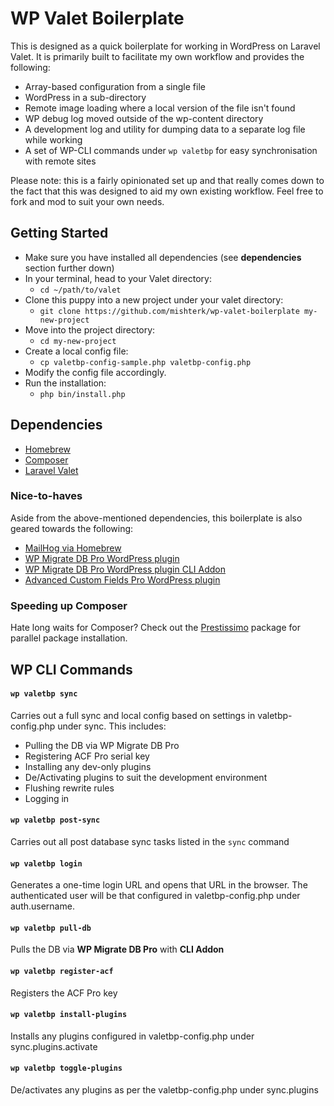 # WP Valet Boilerplate

This is designed as a quick boilerplate for working in WordPress on Laravel Valet. It is primarily built to facilitate 
my own workflow and provides the following: 

- Array-based configuration from a single file
- WordPress in a sub-directory
- Remote image loading where a local version of the file isn't found
- WP debug log moved outside of the wp-content directory
- A development log and utility for dumping data to a separate log file while working
- A set of WP-CLI commands under `wp valetbp` for easy synchronisation with remote sites

Please note: this is a fairly opinionated set up and that really comes down to the fact that this was designed to aid my 
own existing workflow. Feel free to fork and mod to suit your own needs.

## Getting Started

- Make sure you have installed all dependencies (see **dependencies** section further down)
- In your terminal, head to your Valet directory:
    - `cd ~/path/to/valet`
- Clone this puppy into a new project under your valet directory: 
    - `git clone https://github.com/mishterk/wp-valet-boilerplate my-new-project`
- Move into the project directory: 
    - `cd my-new-project`
- Create a local config file: 
    - `cp valetbp-config-sample.php valetbp-config.php`
- Modify the config file accordingly.
- Run the installation: 
    - `php bin/install.php`  

## Dependencies

- [Homebrew](https://brew.sh/)
- [Composer](https://getcomposer.org/)
- [Laravel Valet](https://laravel.com/docs/5.7/valet)

### Nice-to-haves

Aside from the above-mentioned dependencies, this boilerplate is also geared towards the following:

- [MailHog via Homebrew](https://pascalbaljetmedia.com/en/blog/setup-mailhog-with-laravel-valet)
- [WP Migrate DB Pro WordPress plugin](https://deliciousbrains.com/wp-migrate-db-pro/)
- [WP Migrate DB Pro WordPress plugin CLI Addon](https://deliciousbrains.com/wp-migrate-db-pro/doc/cli-addon/)
- [Advanced Custom Fields Pro WordPress plugin](https://www.advancedcustomfields.com/pro/)

### Speeding up Composer

Hate long waits for Composer? Check out the [Prestissimo](https://github.com/hirak/prestissimo) package for parallel 
package installation.

## WP CLI Commands

#### `wp valetbp sync`

Carries out a full sync and local config based on settings in valetbp-config.php under sync. This includes:

- Pulling the DB via WP Migrate DB Pro 
- Registering ACF Pro serial key
- Installing any dev-only plugins
- De/Activating plugins to suit the development environment
- Flushing rewrite rules
- Logging in

#### `wp valetbp post-sync`

Carries out all post database sync tasks listed in the `sync` command

#### `wp valetbp login`

Generates a one-time login URL and opens that URL in the browser. The authenticated user will be that configured in valetbp-config.php under auth.username.

#### `wp valetbp pull-db`

Pulls the DB via **WP Migrate DB Pro** with **CLI Addon**

#### `wp valetbp register-acf`

Registers the ACF Pro key

#### `wp valetbp install-plugins`

Installs any plugins configured in valetbp-config.php under sync.plugins.activate

#### `wp valetbp toggle-plugins`

De/activates any plugins as per the valetbp-config.php under sync.plugins